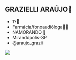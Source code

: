 ## GRAZIELLI ARAÚJO👑

- 1?🌻
- Farmácia/fonoaudióloga👩‍⚕️
- NAMORANDO 💍
- Mirandópolis-SP
- @araujo_grazii
  
![](https://media1.tenor.com/m/-tquk_v-Y_YAAAAC/emy-d%C3%A9part.gif)
